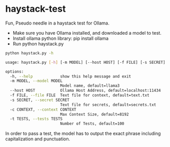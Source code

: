 # haystack-test

Fun, Pseudo needle in a haystack test for Ollama.

* Make sure you have Ollama installed, and downloaded a model to test.
* Install ollama python library: pip install ollama
* Run python haystack.py

```bash
python haystack.py -h

usage: haystack.py [-h] [-m MODEL] [--host HOST] [-f FILE] [-s SECRET] [-c CONTEXT] [-t TESTS]

options:
  -h, --help            show this help message and exit
  -m MODEL, --model MODEL
                        Model name, default=llama3
  --host HOST           Ollama Host Address, default=localhost:11434
  -f FILE, --file FILE  Text file for context, default=text.txt
  -s SECRET, --secret SECRET
                        Text file for secrets, default=secrets.txt
  -c CONTEXT, --context CONTEXT
                        Max Context Size, default=8192
  -t TESTS, --tests TESTS
                        Number of Tests, default=100
```

In order to pass a test, the model has to output the exact phrase including capitalization and punctuation.
